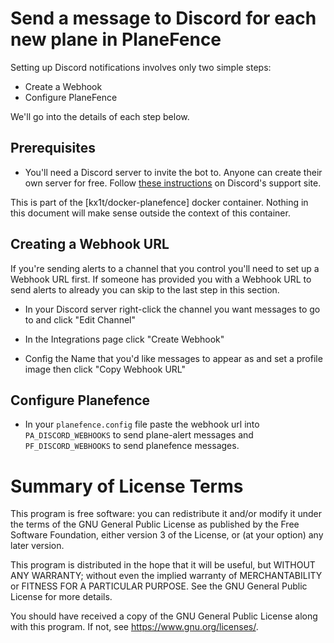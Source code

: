 # Send a message to Discord for each new plane in PlaneFence
Setting up Discord notifications involves only two simple steps:

- Create a Webhook
- Configure PlaneFence

We'll go into the details of each step below.

## Prerequisites

- You'll need a Discord server to invite the bot to. Anyone can create their own server for free. Follow [these instructions](https://support.discord.com/hc/en-us/articles/204849977-How-do-I-create-a-server-) on Discord's support site.

This is part of the [kx1t/docker-planefence] docker container. Nothing in this document will make sense outside the context of this container.

## Creating a Webhook URL

If you're sending alerts to a channel that you control you'll need to set up a Webhook URL first. If someone has provided you with a Webhook URL to send alerts to already you can skip to the last step in this section.

- In your Discord server right-click the channel you want messages to go to and click "Edit Channel"

- In the Integrations page click "Create Webhook"

- Config the Name that you'd like messages to appear as and set a profile image then click "Copy Webhook URL"

## Configure Planefence

- In your `planefence.config` file paste the webhook url into `PA_DISCORD_WEBHOOKS` to send plane-alert messages and `PF_DISCORD_WEBHOOKS` to send planefence messages.

# Summary of License Terms
This program is free software: you can redistribute it and/or modify
it under the terms of the GNU General Public License as published by
the Free Software Foundation, either version 3 of the License, or
(at your option) any later version.

This program is distributed in the hope that it will be useful,
but WITHOUT ANY WARRANTY; without even the implied warranty of
MERCHANTABILITY or FITNESS FOR A PARTICULAR PURPOSE.  See the
GNU General Public License for more details.

You should have received a copy of the GNU General Public License
along with this program.  If not, see <https://www.gnu.org/licenses/>.
